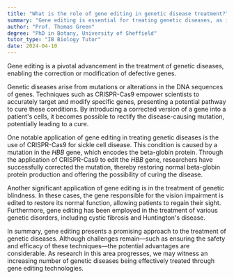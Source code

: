 ```yaml
---
title: "What is the role of gene editing in genetic disease treatment?"
summary: "Gene editing is essential for treating genetic diseases, as it allows for the correction or modification of faulty genes to improve health outcomes."
author: "Prof. Thomas Green"
degree: "PhD in Botany, University of Sheffield"
tutor_type: "IB Biology Tutor"
date: 2024-04-10
---
```


Gene editing is a pivotal advancement in the treatment of genetic diseases, enabling the correction or modification of defective genes.

Genetic diseases arise from mutations or alterations in the DNA sequences of genes. Techniques such as CRISPR-Cas9 empower scientists to accurately target and modify specific genes, presenting a potential pathway to cure these conditions. By introducing a corrected version of a gene into a patient's cells, it becomes possible to rectify the disease-causing mutation, potentially leading to a cure.

One notable application of gene editing in treating genetic diseases is the use of CRISPR-Cas9 for sickle cell disease. This condition is caused by a mutation in the $HBB$ gene, which encodes the beta-globin protein. Through the application of CRISPR-Cas9 to edit the $HBB$ gene, researchers have successfully corrected the mutation, thereby restoring normal beta-globin protein production and offering the possibility of curing the disease.

Another significant application of gene editing is in the treatment of genetic blindness. In these cases, the gene responsible for the vision impairment is edited to restore its normal function, allowing patients to regain their sight. Furthermore, gene editing has been employed in the treatment of various genetic disorders, including cystic fibrosis and Huntington's disease.

In summary, gene editing presents a promising approach to the treatment of genetic diseases. Although challenges remain—such as ensuring the safety and efficacy of these techniques—the potential advantages are considerable. As research in this area progresses, we may witness an increasing number of genetic diseases being effectively treated through gene editing technologies.
    